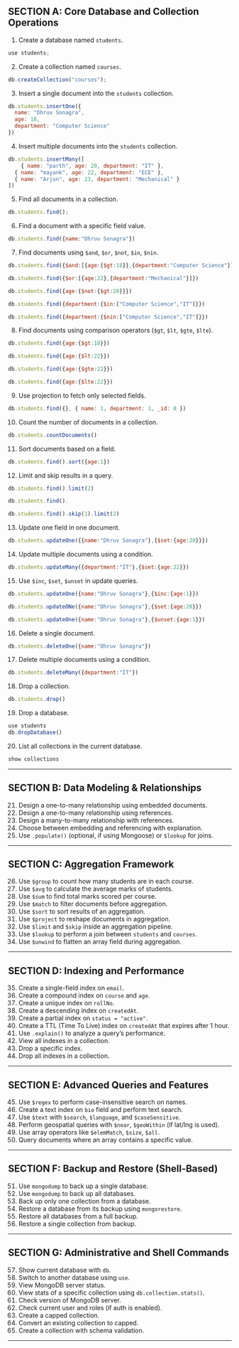 ## **SECTION A: Core Database and Collection Operations**

1. Create a database named `students`.
```js
use students;
```
2. Create a collection named `courses`.
```js
db.createCollection("courses");
```
3. Insert a single document into the `students` collection.
```js
db.students.insertOne({
  name: "Dhruv Sonagra",
  age: 18,
  department: "Computer Science"
})

```
4. Insert multiple documents into the `students` collection.
```js
db.students.insertMany([
    { name: "parth", age: 20, department: "IT" },
  { name: "mayank", age: 22, department: "ECE" },
  { name: "Arjun", age: 23, department: "Mechanical" }
])
```
5. Find all documents in a collection.
```js
db.students.find();
```
6. Find a document with a specific field value.
```js
db.students.find({name:"Dhruv Sonagra"})
```
7. Find documents using `$and`, `$or`, `$not`, `$in`, `$nin`.
```js
db.students.find({$and:[{age:{$gt:18}},{department:"Computer Science"}]})
```
```js
db.students.find({$or:[{age:22},{department:"Mechanical"}]})
```
```js
db.students.find({age:{$not:{$gt:20}}})
```
```js
db.students.find({department:{$in:["Computer Science","IT"]}})
```
```js
db.students.find({department:{$nin:["Computer Science","IT"]}})
```
8. Find documents using comparison operators (`$gt`, `$lt`, `$gte`, `$lte`).
```js
db.students.find({age:{$gt:18}})
```
```js
db.students.find({age:{$lt:22}})
```
```js
db.students.find({age:{$gte:22}})
```
```js
db.students.find({age:{$lte:22}})
```
9. Use projection to fetch only selected fields.
```js
db.students.find({}, { name: 1, department: 1, _id: 0 })
```
10. Count the number of documents in a collection.
```js
db.students.countDocuments()
```
11. Sort documents based on a field.
```js
db.students.find().sort({age:1})
```
12. Limit and skip results in a query.
```js
db.students.find().limit(2)
```
```js
db.students.find().
```
```js
db.students.find().skip(1).limit(2)
```
13. Update one field in one document.
```js
db.students.updateOne({{name:"Dhruv Sonagra"},{$set:{age:20}}})
```
14. Update multiple documents using a condition.
```js
db.students.updateMany({department:"IT"},{$set:{age:22}})
```
15. Use `$inc`, `$set`, `$unset` in update queries.
```js
db.students.updateOne({name:"Dhruv Sonagra"},{$inc:{age:1}})
```
```js
db.students.updateONe({name:"Dhruv Sonagra"},{$set:{age:20}})
```
```js
db.students.updateOne({name:"Dhruv Sonagra"},{$unset:{age:1}})
```
16. Delete a single document.
```js
db.students.deleteOne({name:"Dhruv Sonagra"})
```
17. Delete multiple documents using a condition.
```js
db.students.deleteMany({department:"IT"})
```
18. Drop a collection.
```js
db.students.drop()
```
19. Drop a database.
```js
use students
db.dropDatabase()
```
20. List all collections in the current database.
```js
show collections
```
---

## **SECTION B: Data Modeling & Relationships**

21. Design a one-to-many relationship using embedded documents.
22. Design a one-to-many relationship using references.
23. Design a many-to-many relationship with references.
24. Choose between embedding and referencing with explanation.
25. Use `.populate()` (optional, if using Mongoose) or `$lookup` for joins.

---

## **SECTION C: Aggregation Framework**

26. Use `$group` to count how many students are in each course.
27. Use `$avg` to calculate the average marks of students.
28. Use `$sum` to find total marks scored per course.
29. Use `$match` to filter documents before aggregation.
30. Use `$sort` to sort results of an aggregation.
31. Use `$project` to reshape documents in aggregation.
32. Use `$limit` and `$skip` inside an aggregation pipeline.
33. Use `$lookup` to perform a join between `students` and `courses`.
34. Use `$unwind` to flatten an array field during aggregation.

---

## **SECTION D: Indexing and Performance**

35. Create a single-field index on `email`.
36. Create a compound index on `course` and `age`.
37. Create a unique index on `rollNo`.
38. Create a descending index on `createdAt`.
39. Create a partial index on `status = "active"`.
40. Create a TTL (Time To Live) index on `createdAt` that expires after 1 hour.
41. Use `.explain()` to analyze a query’s performance.
42. View all indexes in a collection.
43. Drop a specific index.
44. Drop all indexes in a collection.

---

## **SECTION E: Advanced Queries and Features**

45. Use `$regex` to perform case-insensitive search on names.
46. Create a text index on `bio` field and perform text search.
47. Use `$text` with `$search`, `$language`, and `$caseSensitive`.
48. Perform geospatial queries with `$near`, `$geoWithin` (if lat/lng is used).
49. Use array operators like `$elemMatch`, `$size`, `$all`.
50. Query documents where an array contains a specific value.

---

## **SECTION F: Backup and Restore (Shell-Based)**

51. Use `mongodump` to back up a single database.
52. Use `mongodump` to back up all databases.
53. Back up only one collection from a database.
54. Restore a database from its backup using `mongorestore`.
55. Restore all databases from a full backup.
56. Restore a single collection from backup.

---

## **SECTION G: Administrative and Shell Commands**

57. Show current database with `db`.
58. Switch to another database using `use`.
59. View MongoDB server status.
60. View stats of a specific collection using `db.collection.stats()`.
61. Check version of MongoDB server.
62. Check current user and roles (if auth is enabled).
63. Create a capped collection.
64. Convert an existing collection to capped.
65. Create a collection with schema validation.

---
